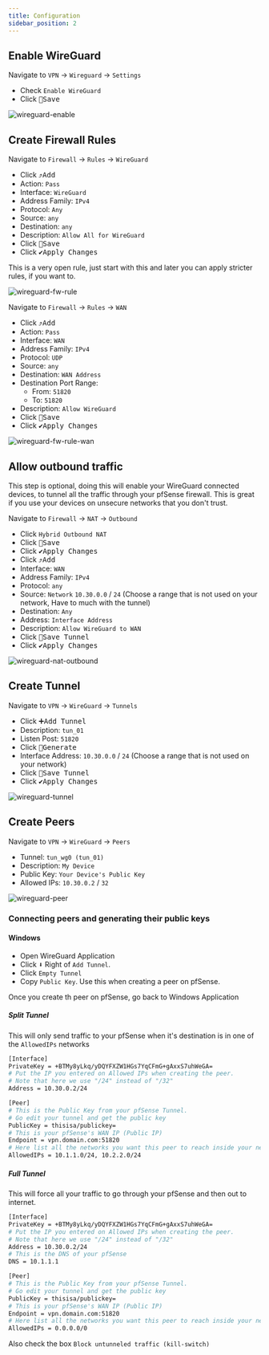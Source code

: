 ```yaml
---
title: Configuration
sidebar_position: 2
---
```


## Enable WireGuard

Navigate to `VPN` -> `Wireguard` -> `Settings`

- Check `Enable WireGuard`
- Click <kbd>💾Save</kbd>

![wireguard-enable](./img/wireguard-enable.png)

## Create Firewall Rules

Navigate to `Firewall` -> `Rules` -> `WireGuard`

- Click <kbd>⤴️Add</kbd>
- Action: `Pass`
- Interface: `WireGuard`
- Address Family: `IPv4`
- Protocol: `Any`
- Source: `any`
- Destination: `any`
- Description: `Allow All for WireGuard`
- Click <kbd>💾Save</kbd>
- Click <kbd>✔️Apply Changes</kbd>

This is a very open rule, just start with this and later you can apply
stricter rules, if you want to.

![wireguard-fw-rule](./img/wireguard-fw-rule.png)

Navigate to `Firewall` -> `Rules` -> `WAN`

- Click <kbd>⤴️Add</kbd>
- Action: `Pass`
- Interface: `WAN`
- Address Family: `IPv4`
- Protocol: `UDP`
- Source: `any`
- Destination: `WAN Address`
- Destination Port Range:
  - From: `51820`
  - To: `51820`
- Description: `Allow WireGuard`
- Click <kbd>💾Save</kbd>
- Click <kbd>✔️Apply Changes</kbd>

![wireguard-fw-rule-wan](./img/wireguard-fw-rule-wan.png)

## Allow outbound traffic

This step is optional, doing this will enable your WireGuard connected devices,
to tunnel all the traffic through your pfSense firewall.
This is great if you use your devices on unsecure networks that you don't trust.

Navigate to `Firewall` -> `NAT` -> `Outbound`

- Click `Hybrid Outbound NAT`
- Click <kbd>💾Save</kbd>
- Click <kbd>✔️Apply Changes</kbd>
- Click <kbd>⤴️Add</kbd>
- Interface: `WAN`
- Address Family: `IPv4`
- Protocol: `any`
- Source: `Network` `10.30.0.0` / `24` (Choose a range that is not used on your network, Have to much with the tunnel)
- Destination: `Any`
- Address: `Interface Address`
- Description: `Allow WireGuard to WAN`
- Click <kbd>💾Save Tunnel</kbd>
- Click <kbd>✔️Apply Changes</kbd>

![wireguard-nat-outbound](./img/wireguard-nat-outbound.png)

## Create Tunnel

Navigate to `VPN` -> `WireGuard` -> `Tunnels`

- Click <kbd>➕Add Tunnel</kbd>
- Description: `tun_01`
- Listen Post: `51820`
- Click <kbd>🔑Generate</kbd>
- Interface Address: `10.30.0.0` / `24` (Choose a range that is not used on your network)
- Click <kbd>💾Save Tunnel</kbd>
- Click <kbd>✔️Apply Changes</kbd>

![wireguard-tunnel](./img/wireguard-tunnel.png)

## Create Peers

Navigate to `VPN` -> `WireGuard` -> `Peers`

- Tunnel: `tun_wg0 (tun_01)`
- Description: `My Device`
- Public Key: `Your Device's Public Key`
- Allowed IPs: `10.30.0.2` / `32`

![wireguard-peer](./img/wireguard-peer.png)

### Connecting peers and generating their public keys

#### Windows

- Open WireGuard Application
- Click <kbd>⬇️</kbd> Right of `Add Tunnel`.
- Click `Empty Tunnel`
- Copy `Public Key`. Use this when creating a peer on pfSense.

Once you create th peer on pfSense, go back to Windows Application

##### Split Tunnel

This will only send traffic to your pfSense when it's destination
is in one of the `AllowedIPs` networks

```bash
[Interface]
PrivateKey = +BTMy8yLkq/yDQYFXZW1HGs7YqCFmG+gAxxS7uhWeGA=
# Put the IP you entered on Allowed IPs when creating the peer.
# Note that here we use "/24" instead of "/32"
Address = 10.30.0.2/24

[Peer]
# This is the Public Key from your pfSense Tunnel.
# Go edit your tunnel and get the public key
PublicKey = thisisa/publickey=
# This is your pfSense's WAN IP (Public IP)
Endpoint = vpn.domain.com:51820
# Here list all the networks you want this peer to reach inside your network
AllowedIPs = 10.1.1.0/24, 10.2.2.0/24
```

##### Full Tunnel

This will force all your traffic to go through your pfSense and then
out to internet.

```bash
[Interface]
PrivateKey = +BTMy8yLkq/yDQYFXZW1HGs7YqCFmG+gAxxS7uhWeGA=
# Put the IP you entered on Allowed IPs when creating the peer.
# Note that here we use "/24" instead of "/32"
Address = 10.30.0.2/24
# This is the DNS of your pfSense
DNS = 10.1.1.1

[Peer]
# This is the Public Key from your pfSense Tunnel.
# Go edit your tunnel and get the public key
PublicKey = thisisa/publickey=
# This is your pfSense's WAN IP (Public IP)
Endpoint = vpn.domain.com:51820
# Here list all the networks you want this peer to reach inside your network
AllowedIPs = 0.0.0.0/0
```

Also check the box `Block untunneled traffic (kill-switch)`
